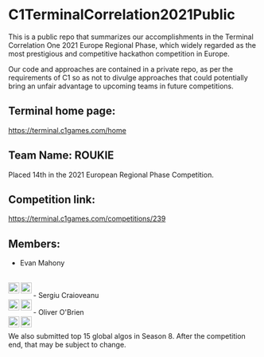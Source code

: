 # C1TerminalCorrelation2021Public
This is a public repo that summarizes our accomplishments in the Terminal Correlation One 2021 Europe Regional Phase, which widely regarded as the most prestigious and competitive hackathon competition in Europe.

Our code and approaches are contained in a private repo, as per the requirements of C1 so as not to divulge approaches that could potentially bring an unfair advantage to upcoming teams in future competitions.

## Terminal home page: 
https://terminal.c1games.com/home

## Team Name: ROUKIE
Placed 14th in the 2021 European Regional Phase Competition.

## Competition link: 
https://terminal.c1games.com/competitions/239

## Members:
- Evan Mahony
<br>
<a href="https://www.linkedin.com/in/evanmahony/">
  <img align="left" alt="Evan's LinkedIn" width="22px" src="https://cdn.jsdelivr.net/npm/simple-icons@v3/icons/linkedin.svg" />
</a>
<a href=https://github.com/e99mahony">
  <img align="left" alt="Evan's Github" width="22px" src="https://cdn.jsdelivr.net/npm/simple-icons@v3/icons/github.svg" />
</a>
<br>
- Sergiu Craioveanu
<br>
<a href="https://www.linkedin.com/in/sergiu-craioveanu/">
  <img align="left" alt="Sergiu's LinkedIn" width="22px" src="https://cdn.jsdelivr.net/npm/simple-icons@v3/icons/linkedin.svg" />
</a>
<a href="https://github.com/the-sergiu">
  <img align="left" alt="Sergiu's Github" width="22px" src="https://cdn.jsdelivr.net/npm/simple-icons@v3/icons/github.svg" />
</a>
<br>
- Oliver O'Brien
<br>
<a href="https://www.linkedin.com/in/oliver-o-brien-398359147/">
  <img align="left" alt= Oliver's LinkedIn" width="22px" src="https://cdn.jsdelivr.net/npm/simple-icons@v3/icons/linkedin.svg" />
</a>
<a href="https://github.com/oliverob">
  <img align="left" alt="Oliver's Github" width="22px" src="https://cdn.jsdelivr.net/npm/simple-icons@v3/icons/github.svg" />
</a>
<br>

We also submitted top 15 global algos in Season 8. After the competition end, that may be subject to change.


